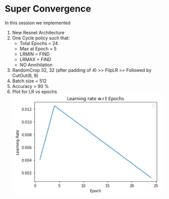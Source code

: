 # Super Convergence

In this session we implemented
1. New Resnet Architecture
2. One Cycle policy such that:
   * Total Epochs = 24
   * Max at Epoch = 5
   * LRMIN = FIND
   * LRMAX = FIND
   * NO Annihilation
3. RandomCrop 32, 32 (after padding of 4) >> FlipLR >> Followed by CutOut(8, 8)
4. Batch size = 512
5. Accuracy > 90 %
6. Plot for LR vs epochs ![](https://github.com/Noopuragr/EVA4/blob/master/S11/Images/LR_vs_Epochs.PNG)
